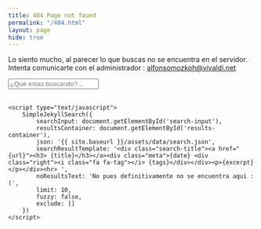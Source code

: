 ```yaml
---
title: 404 Page not found
permalink: "/404.html"
layout: page
hide: true
---
```


Lo siento mucho, al parecer lo que buscas no se encuentra en el servidor.
Intenta comunicarte con el administrador : <alfonsomozkoh@vivaldi.net> 

<input type="text" id="search-input" placeholder="¿Qué estas buscando?..." class="search-bar">
<br>
<br>
<ul id="results-container"></ul>

<section>
    <!-- Script pointing to jekyll-search.js -->
    <script src="{{ site.baseurl }}/assets/js/vendor/simple-jekyll-search.min.js" type="text/javascript"></script>

    <script type="text/javascript">
        SimpleJekyllSearch({
            searchInput: document.getElementById('search-input'),
            resultsContainer: document.getElementById('results-container'),
            json: '{{ site.baseurl }}/assets/data/search.json',
            searchResultTemplate: '<div class="search-title"><a href="{url}"><h3> {title}</h3></a><div class="meta">{date} <div class="right"><i class="fa fa-tag"></i> {tags}</div></div><p>{excerpt}</p></div><hr> ',
            noResultsText: 'No pues definitivamente no se encuentra aqui :(',
            limit: 10,
            fuzzy: false,
            exclude: []
        })
    </script>
</section>

